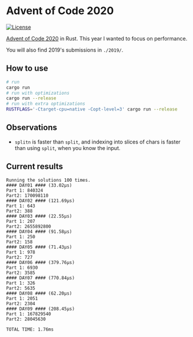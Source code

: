 # Advent of Code 2020

[![License](https://img.shields.io/badge/License-BSD%202--Clause-orange.svg)](https://opensource.org/licenses/BSD-2-Clause)

[Advent of Code 2020](https://adventofcode.com/2020) in Rust.
This year I wanted to focus on performance.

You will also find 2019's submissions in `./2019/`.

## How to use

```bash
# run
cargo run
# run with optimizations
cargo run --release
# run with extra optimizations
RUSTFLAGS='-Ctarget-cpu=native -Copt-level=3' cargo run --release
```

## Observations

* `splitn` is faster than `split`, and indexing into slices of chars is faster than using `split`, when you know the input.

## Current results

```
Running the solutions 100 times.
#### DAY01 #### (33.02µs)
Part 1: 840324
Part2: 170098110
#### DAY02 #### (121.69µs)
Part 1: 643
Part2: 388
#### DAY03 #### (22.55µs)
Part 1: 207
Part2: 2655892800
#### DAY04 #### (91.58µs)
Part 1: 250
Part2: 158
#### DAY05 #### (71.43µs)
Part 1: 978
Part2: 727
#### DAY06 #### (379.76µs)
Part 1: 6930
Part2: 3585
#### DAY07 #### (770.84µs)
Part 1: 326
Part2: 5635
#### DAY08 #### (62.20µs)
Part 1: 2051
Part2: 2304
#### DAY09 #### (208.45µs)
Part 1: 167829540
Part2: 28045630

TOTAL TIME: 1.76ms
```
